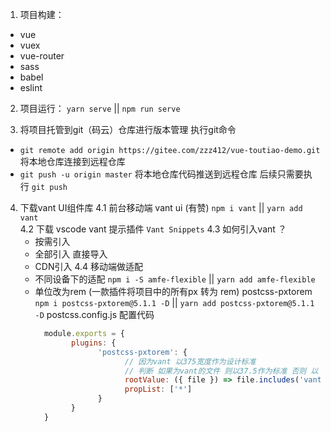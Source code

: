 1. 项目构建： 
+ vue  
+ vuex
+ vue-router
+ sass
+ babel
+ eslint

2. 项目运行：  `yarn serve` || `npm run serve`

3. 将项目托管到git（码云）仓库进行版本管理
执行git命令
+ `git remote add origin https://gitee.com/zzz412/vue-toutiao-demo.git`  将本地仓库连接到远程仓库
+ `git push -u origin master`  将本地仓库代码推送到远程仓库  后续只需要执行 `git push`

4. 下载vant UI组件库
4.1  前台移动端 vant ui (有赞)  `npm i vant` || `yarn add vant`  
4.2  下载 vscode  vant 提示插件  `Vant Snippets`
4.3  如何引入vant ？
      +  按需引入  
      +  全部引入  直接导入
      +  CDN引入
4.4  移动端做适配
      +  不同设备下的适配  `npm i -S amfe-flexible` || `yarn add amfe-flexible`
      +  单位改为rem (一款插件将项目中的所有px 转为 rem) postcss-pxtorem
         `npm i postcss-pxtorem@5.1.1 -D` || `yarn add postcss-pxtorem@5.1.1 -D`
          postcss.config.js 配置代码
          ``` js
            module.exports = {
                  plugins: {
                        'postcss-pxtorem': {
                              // 因为vant 以375宽度作为设计标准
                              // 判断 如果为vant的文件 则以37.5作为标准 否则 以 75作为标准
                              rootValue: ({ file }) => file.includes('vant') ? 37.5 : 75,
                              propList: ['*']
                        }
                  }
            }
          ```